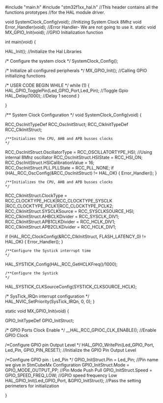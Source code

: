 
#include "main.h"
#include "stm32f1xx_hal.h"  //This header contains all the functions prototypes 
                            //for the HAL module driver.  

void SystemClock_Config(void);   //Initizing System Clock 8Mhz
void Error_Handler(void);        //Error Handler- We are not going to use it. 
static void MX_GPIO_Init(void);  //GPIO Initialization function

int main(void)
{

  HAL_Init();           			//Initialize the Hal Libraries

  /* Configure the system clock */
  SystemClock_Config();  

  /* Initialize all configured peripherals */
  MX_GPIO_Init();			        //Calling GPIO initializing functions

  /* USER CODE BEGIN WHILE */
  while (1)
  {
    HAL_GPIO_TogglePin(Led_GPIO_Port,Led_Pin);               //Toggle Gpio
    HAL_Delay(1000);					                     //Delay 1 second
  }

}

/** System Clock Configuration
*/
void SystemClock_Config(void)
{

  RCC_OscInitTypeDef RCC_OscInitStruct;
  RCC_ClkInitTypeDef RCC_ClkInitStruct;

    /**Initializes the CPU, AHB and APB busses clocks 
    */
  RCC_OscInitStruct.OscillatorType = RCC_OSCILLATORTYPE_HSI;   //Using internal 8Mhz oscillator
  RCC_OscInitStruct.HSIState = RCC_HSI_ON;
  RCC_OscInitStruct.HSICalibrationValue = 16;
  RCC_OscInitStruct.PLL.PLLState = RCC_PLL_NONE;
  if (HAL_RCC_OscConfig(&RCC_OscInitStruct) != HAL_OK)
  {
    Error_Handler();
  }

    /**Initializes the CPU, AHB and APB busses clocks 
    */
  RCC_ClkInitStruct.ClockType = RCC_CLOCKTYPE_HCLK|RCC_CLOCKTYPE_SYSCLK
                              |RCC_CLOCKTYPE_PCLK1|RCC_CLOCKTYPE_PCLK2;
  RCC_ClkInitStruct.SYSCLKSource = RCC_SYSCLKSOURCE_HSI;
  RCC_ClkInitStruct.AHBCLKDivider = RCC_SYSCLK_DIV1;
  RCC_ClkInitStruct.APB1CLKDivider = RCC_HCLK_DIV1;
  RCC_ClkInitStruct.APB2CLKDivider = RCC_HCLK_DIV1;

  if (HAL_RCC_ClockConfig(&RCC_ClkInitStruct, FLASH_LATENCY_0) != HAL_OK)
  {
    Error_Handler();
  }

    /**Configure the Systick interrupt time 
    */
  HAL_SYSTICK_Config(HAL_RCC_GetHCLKFreq()/1000);

    /**Configure the Systick 
    */
  HAL_SYSTICK_CLKSourceConfig(SYSTICK_CLKSOURCE_HCLK);

  /* SysTick_IRQn interrupt configuration */
  HAL_NVIC_SetPriority(SysTick_IRQn, 0, 0);
}

static void MX_GPIO_Init(void)
{

  GPIO_InitTypeDef GPIO_InitStruct;

  /* GPIO Ports Clock Enable */
  __HAL_RCC_GPIOC_CLK_ENABLE();                                //Enable GPIO Clock

  /*Configure GPIO pin Output Level */
  HAL_GPIO_WritePin(Led_GPIO_Port, Led_Pin, GPIO_PIN_RESET);   //Initialize the GPIO Pin Output Level

  /*Configure GPIO pin : Led_Pin */
  GPIO_InitStruct.Pin = Led_Pin;                    //Pin name we give in StmCubeMx Configuration 
  GPIO_InitStruct.Mode = GPIO_MODE_OUTPUT_PP;       //Pin Mode Push Pull
  GPIO_InitStruct.Speed = GPIO_SPEED_FREQ_LOW;      //GPIO speed frequency Low
  HAL_GPIO_Init(Led_GPIO_Port, &GPIO_InitStruct);   //Pass the setting perimeters for initialization 

}
